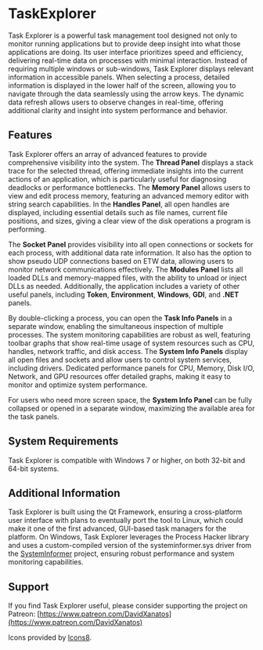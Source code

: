 # TaskExplorer

Task Explorer is a powerful task management tool designed not only to monitor running applications but to provide deep insight into what those applications are doing. Its user interface prioritizes speed and efficiency, delivering real-time data on processes with minimal interaction. Instead of requiring multiple windows or sub-windows, Task Explorer displays relevant information in accessible panels. When selecting a process, detailed information is displayed in the lower half of the screen, allowing you to navigate through the data seamlessly using the arrow keys. The dynamic data refresh allows users to observe changes in real-time, offering additional clarity and insight into system performance and behavior.

## Features

Task Explorer offers an array of advanced features to provide comprehensive visibility into the system. The **Thread Panel** displays a stack trace for the selected thread, offering immediate insights into the current actions of an application, which is particularly useful for diagnosing deadlocks or performance bottlenecks. The **Memory Panel** allows users to view and edit process memory, featuring an advanced memory editor with string search capabilities. In the **Handles Panel**, all open handles are displayed, including essential details such as file names, current file positions, and sizes, giving a clear view of the disk operations a program is performing. 

The **Socket Panel** provides visibility into all open connections or sockets for each process, with additional data rate information. It also has the option to show pseudo UDP connections based on ETW data, allowing users to monitor network communications effectively. The **Modules Panel** lists all loaded DLLs and memory-mapped files, with the ability to unload or inject DLLs as needed. Additionally, the application includes a variety of other useful panels, including **Token**, **Environment**, **Windows**, **GDI**, and **.NET** panels.

By double-clicking a process, you can open the **Task Info Panels** in a separate window, enabling the simultaneous inspection of multiple processes. The system monitoring capabilities are robust as well, featuring toolbar graphs that show real-time usage of system resources such as CPU, handles, network traffic, and disk access. The **System Info Panels** display all open files and sockets and allow users to control system services, including drivers. Dedicated performance panels for CPU, Memory, Disk I/O, Network, and GPU resources offer detailed graphs, making it easy to monitor and optimize system performance.

For users who need more screen space, the **System Info Panel** can be fully collapsed or opened in a separate window, maximizing the available area for the task panels.

## System Requirements

Task Explorer is compatible with Windows 7 or higher, on both 32-bit and 64-bit systems.

## Additional Information

Task Explorer is built using the Qt Framework, ensuring a cross-platform user interface with plans to eventually port the tool to Linux, which could make it one of the first advanced, GUI-based task managers for the platform. On Windows, Task Explorer leverages the Process Hacker library and uses a custom-compiled version of the systeminformer.sys driver from the [SystemInformer](https://github.com/winsiderss/systeminformer/) project, ensuring robust performance and system monitoring capabilities.

## Support

If you find Task Explorer useful, please consider supporting the project on Patreon: [https://www.patreon.com/DavidXanatos](https://www.patreon.com/DavidXanatos)

Icons provided by [Icons8](http://icons8.com/).
